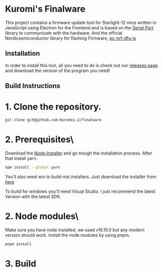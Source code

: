 # Kuromi's Finalware

This project contains a firmware update tool for Starlight-12 mice written in
JavaScript using Electron for the Frontend and is based on the
[Serial Port](https://serialport.io) library to communicate with the hardware. And the official 
Nordicsemiconductor library for flashing Firmware, [pc-nrf-dfu-js](https://github.com/NordicSemiconductor/pc-nrf-dfu-js)

## Installation

In order to install this tool, all you need to do is check out our
[releases page](https://github.com/Kuromis-2/finalware/releases) and
download the version of the program you need!

## Build Instructions
# 1. Clone the repository.
```bash
git clone git@github.com:Kuromis-2/finalware
```
# 2. Prerequisites\
Download the [Node Installer](https://nodejs.org/download/release/v16.15.0/node-v16.15.0-x64.msi) and go trough the installation process.
After that install yarn.
```bash
npm install --global yarn
```
You'll also need wix to build msi installers. Just download the installer from [here](https://wixtoolset.org/releases/)

To build for windows you'll need Visual Studio. I just recommend the latest Version with the latest SDK.
# 2. Node modules\
Make sure you have node installed, we used v16.15.0 but any modern version should work. 
Install the node modules by using pnpm.
```bash
pnpm install
```
# 3. Build
